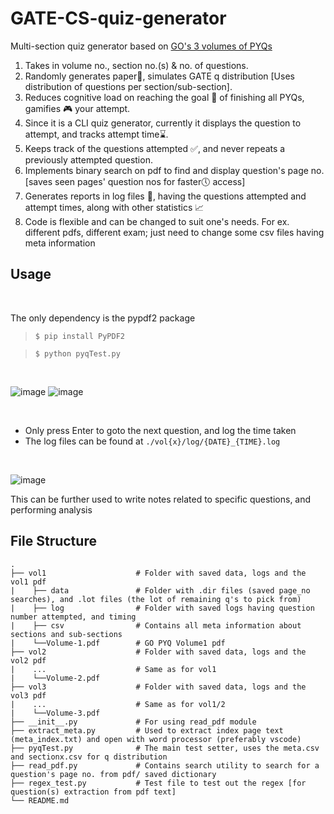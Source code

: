 # GATE-CS-quiz-generator
Multi-section quiz generator based on [GO's 3 volumes of PYQs](https://gatecse.in/gate-overflow-book-qa-only-previous-gate-tifr/) <br>
1. Takes in volume no., section no.(s) & no. of questions.
2. Randomly generates paper📄, simulates GATE q distribution [Uses distribution of questions per section/sub-section]. 
3. Reduces cognitive load on reaching the goal 🚩 of finishing all PYQs, gamifies 🎮 your attempt.
4. Since it is a CLI quiz generator, currently it displays the question to attempt, and tracks attempt time⌛.
5. Keeps track of the questions attempted ✅, and never repeats a previously attempted question.
5. Implements binary search on pdf to find and display question's page no. [saves seen pages' question nos for faster🕔 access]
6. Generates reports in log files 📝, having the questions attempted and attempt times, along with other statistics 📈
7. Code is flexible and can be changed to suit one's needs. For ex. different pdfs, different exam; just need to change some csv files having meta information 

## Usage
<br>

The only dependency is the pypdf2 package

> ```$ pip install PyPDF2```

> ```$ python pyqTest.py```

<br>

![image](https://user-images.githubusercontent.com/47897466/177963432-60b60bf9-227c-4358-82e2-fa829e5f0862.png)
![image](https://user-images.githubusercontent.com/47897466/177963447-0c234260-163e-4174-9f6c-e604abe02477.png)

<br>

- Only press Enter to goto the next question, and log the time taken
- The log files can be found at `./vol{x}/log/{DATE}_{TIME}.log`
<br>

![image](https://user-images.githubusercontent.com/47897466/177963495-2c7192d6-e84e-4440-af83-3d6a6e6c1601.png)

This can be further used to write notes related to specific questions, and performing analysis

## File Structure
    .
    ├── vol1                    # Folder with saved data, logs and the vol1 pdf
    |    ├── data               # Folder with .dir files (saved page_no searches), and .lot files (the lot of remaining q's to pick from)
    |    ├── log                # Folder with saved logs having question number attempted, and timing
    |    ├── csv                # Contains all meta information about sections and sub-sections
    |    └──Volume-1.pdf        # GO PYQ Volume1 pdf 
    ├── vol2                    # Folder with saved data, logs and the vol2 pdf
    |    ...                    # Same as for vol1
    |    └──Volume-2.pdf        
    ├── vol3                    # Folder with saved data, logs and the vol3 pdf
    |    ...                    # Same as for vol1/2
    |    └──Volume-3.pdf        
    ├── __init__.py             # For using read_pdf module 
    ├── extract_meta.py         # Used to extract index page text (meta_index.txt) and open with word processor (preferably vscode)
    ├── pyqTest.py              # The main test setter, uses the meta.csv and sectionx.csv for q distribution
    ├── read_pdf.py             # Contains search utility to search for a question's page no. from pdf/ saved dictionary
    ├── regex_test.py           # Test file to test out the regex [for question(s) extraction from pdf text]
    └── README.md
